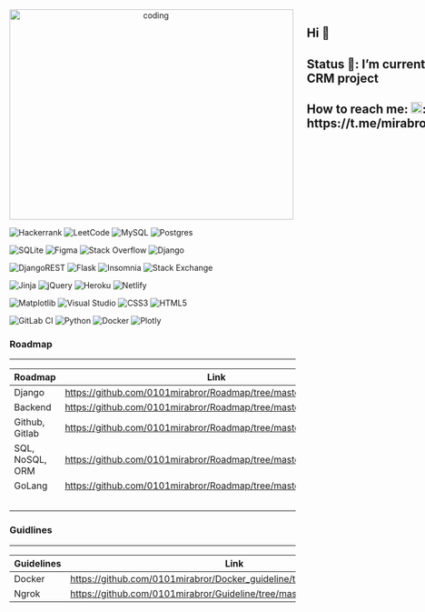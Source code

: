 <div width=100% style="display:flex;">
     <img width=50% align="center" alt="coding" style="width:500px; height:370px; text-align:center;" src="https://media.tenor.com/zn8iyusePtgAAAAC/joy.gif" />
    <div width=45%>
      <ul style="list-style:none;">
           <li><h2> Hi 👋</h2> </li>
            </li><h2> Status 🔭: I’m currently working on CRM project</h2></li>
            <li><h2> How to reach me: <img src="https://cdn.pixabay.com/photo/2020/10/17/13/21/telegram-5662082_1280.png" style="width:20px; height:20px;">: https://t.me/mirabror_fayzullayev</h2></li>
      </ul>
    </div>
</div>

<!--
<div width:100%>
<img width=50% align="center" alt="coding" style="width:500px; height:370px; text-align:center;" src="https://media.tenor.com/zn8iyusePtgAAAAC/joy.gif" />
<span width=50%>
### Hi 👋-->
<!-- ![Screenshot_1](https://user-images.githubusercontent.com/99737165/230455497-2d028d87-e9d9-4224-8ad0-48b892566759.png)
![Screenshot_3](https://user-images.githubusercontent.com/99737165/230455061-1b470e51-8112-4c7d-8c51-8b843ad2bffe.png)
![Screenshot_4](https://user-images.githubusercontent.com/99737165/230455449-c641877d-46b0-4683-a2a1-424eea41f4c8.png) -->
<!-- **0101mirabror/0101mirabror** is a ✨ _special_ ✨ repository because its `README.md` (this file) appears on your GitHub profile. -->
<!-- Here are some ideas to get you started: -->
<!--### Status 🔭: I’m currently working on CRM project-->
<!-- - 🌱 I’m currently learning Golang and it's frameworks
- 👯 I’m looking to collaborate on ...
- 🤔 I’m looking for help with ...
- 💬 Ask me about ... -->
<!-- ### How to reach me: tgrm!: `https://t.me/mirabror_fayzullayev`-->
<!-- - 😄 Pronouns: ...
- ⚡ Fun fact: ... -->
<!-- </span>
</div>-->

![Hackerrank](https://img.shields.io/badge/-Hackerrank-2EC866?style=for-the-badge&logo=HackerRank&logoColor=white)
![LeetCode](https://img.shields.io/badge/LeetCode-000000?style=for-the-badge&logo=LeetCode&logoColor=#d16c06)
![MySQL](https://img.shields.io/badge/mysql-%2300f.svg?style=for-the-badge&logo=mysql&logoColor=white)
![Postgres](https://img.shields.io/badge/postgres-%23316192.svg?style=for-the-badge&logo=postgresql&logoColor=white)


![SQLite](https://img.shields.io/badge/sqlite-%2307405e.svg?style=for-the-badge&logo=sqlite&logoColor=white)
![Figma](https://img.shields.io/badge/figma-%23F24E1E.svg?style=for-the-badge&logo=figma&logoColor=white)
![Stack Overflow](https://img.shields.io/badge/-Stackoverflow-FE7A16?style=for-the-badge&logo=stack-overflow&logoColor=white)
![Django](https://img.shields.io/badge/django-%23092E20.svg?style=for-the-badge&logo=django&logoColor=white)


![DjangoREST](https://img.shields.io/badge/DJANGO-REST-ff1709?style=for-the-badge&logo=django&logoColor=white&color=ff1709&labelColor=gray)
![Flask](https://img.shields.io/badge/flask-%23000.svg?style=for-the-badge&logo=flask&logoColor=white)
![Insomnia](https://img.shields.io/badge/Insomnia-black?style=for-the-badge&logo=insomnia&logoColor=5849BE)
![Stack Exchange](https://img.shields.io/badge/StackExchange-%23ffffff.svg?style=for-the-badge&logo=StackExchange&logoColor=white)


![Jinja](https://img.shields.io/badge/jinja-white.svg?style=for-the-badge&logo=jinja&logoColor=black)
![jQuery](https://img.shields.io/badge/jquery-%230769AD.svg?style=for-the-badge&logo=jquery&logoColor=white)
![Heroku](https://img.shields.io/badge/heroku-%23430098.svg?style=for-the-badge&logo=heroku&logoColor=white)
![Netlify](https://img.shields.io/badge/netlify-%23000000.svg?style=for-the-badge&logo=netlify&logoColor=#00C7B7)


![Matplotlib](https://img.shields.io/badge/Matplotlib-%23ffffff.svg?style=for-the-badge&logo=Matplotlib&logoColor=black)
![Visual Studio](https://img.shields.io/badge/Visual%20Studio-5C2D91.svg?style=for-the-badge&logo=visual-studio&logoColor=white)
![CSS3](https://img.shields.io/badge/css3-%231572B6.svg?style=for-the-badge&logo=css3&logoColor=white)
![HTML5](https://img.shields.io/badge/html5-%23E34F26.svg?style=for-the-badge&logo=html5&logoColor=white)

![GitLab CI](https://img.shields.io/badge/gitlab%20ci-%23181717.svg?style=for-the-badge&logo=gitlab&logoColor=white)
![Python](https://img.shields.io/badge/python-3670A0?style=for-the-badge&logo=python&logoColor=ffdd54)
![Docker](https://img.shields.io/badge/docker-%230db7ed.svg?style=for-the-badge&logo=docker&logoColor=white)
![Plotly](https://img.shields.io/badge/Plotly-%233F4F75.svg?style=for-the-badge&logo=plotly&logoColor=white)




### Roadmap
---

|     Roadmap        |                      Link                                      |
|--------------------|----------------------------------------------------------------|
|     Django         |     https://github.com/0101mirabror/Roadmap/tree/master/django |
|     Backend        |     https://github.com/0101mirabror/Roadmap/tree/master/backend|
|     Github, Gitlab |     https://github.com/0101mirabror/Roadmap/tree/master/django |
|    SQL, NoSQL, ORM |     https://github.com/0101mirabror/Roadmap/tree/master/django |
|       GoLang       |     https://github.com/0101mirabror/Roadmap/tree/master/golang/golang |
|                    |                                                                |
|                    |                                                                |
|                    |                                                                |
|                    |                                                                |
|                    |                                                                |

### Guidlines
---

|    Guidelines       |                     Link                                                 |
|---------------------|----------------------------------------------------------------          |
|      Docker         | https://github.com/0101mirabror/Docker_guideline/tree/master/dockerguide |
|        Ngrok           |  https://github.com/0101mirabror/Guideline/tree/master/ngrok |


<!-- https://media.tenor.com/zn8iyusePtgAAAAC/joy.gif
[!gif](https://media.tenor.com/zn8iyusePtgAAAAC/joy.gif)-->
